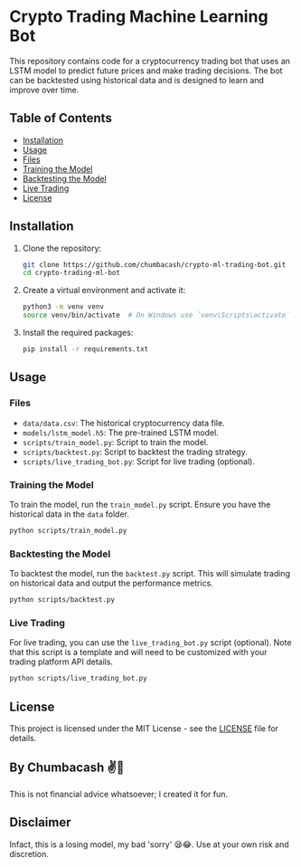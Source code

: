 # Crypto Trading Machine Learning Bot

This repository contains code for a cryptocurrency trading bot that uses an LSTM model to predict future prices and make trading decisions. The bot can be backtested using historical data and is designed to learn and improve over time.

## Table of Contents

- [Installation](#installation)
- [Usage](#usage)
- [Files](#files)
- [Training the Model](#training-the-model)
- [Backtesting the Model](#backtesting-the-model)
- [Live Trading](#live-trading)
- [License](#license)

## Installation

1. Clone the repository:

    ```bash
    git clone https://github.com/chumbacash/crypto-ml-trading-bot.git
    cd crypto-trading-ml-bot
    ```

2. Create a virtual environment and activate it:

    ```bash
    python3 -m venv venv
    source venv/bin/activate  # On Windows use `venv\Scripts\activate`
    ```

3. Install the required packages:

    ```bash
    pip install -r requirements.txt
    ```

## Usage

### Files

- `data/data.csv`: The historical cryptocurrency data file.
- `models/lstm_model.h5`: The pre-trained LSTM model.
- `scripts/train_model.py`: Script to train the model.
- `scripts/backtest.py`: Script to backtest the trading strategy.
- `scripts/live_trading_bot.py`: Script for live trading (optional).

### Training the Model

To train the model, run the `train_model.py` script. Ensure you have the historical data in the `data` folder.

   ```bash
   python scripts/train_model.py
   ```

### Backtesting the Model

To backtest the model, run the `backtest.py` script. This will simulate trading on historical data and output the performance metrics.

  ```bash
  python scripts/backtest.py
  ```

### Live Trading

For live trading, you can use the `live_trading_bot.py` script (optional). Note that this script is a template and will need to be customized with your trading platform API details.

  ```bash
  python scripts/live_trading_bot.py
  ```

## License

This project is licensed under the MIT License - see the [LICENSE](LICENSE) file for details.

## By Chumbacash ✌🌷

This is not financial advice whatsoever; I created it for fun.

## Disclaimer

Infact, this is a losing model, my bad 'sorry' 😪😂. Use at your own risk and discretion.
